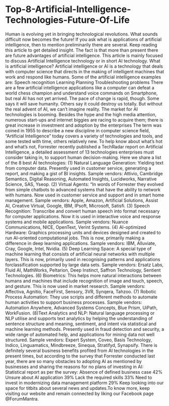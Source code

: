 # Top-8-Artificial-Intelligence-Technologies-Future-Of-Life
Human is evolving yet in bringing technological revolutions. What sounds difficult now becomes the future! If you ask what is applications of artificial intelligence, then to mention preliminarily there are several. Keep reading this article to get detailed insight. The fact is that more than present there are future advantages of artificial intelligence.  This article is mainly focused to discuss Artificial Intelligence technology or in short AI technology. What is artificial intelligence? Artificial intelligence or AI is a technology that deals with computer science that directs in the making of intelligent machines that work and respond like humans. Some of the artificial intelligence examples are:  Speech recognition Learning Planning Troubleshooting problems There are a few artificial intelligence applications like a computer can defeat a world chess champion and understand voice commands on Smartphone, but real AI has not yet arrived. The pace of change is rapid, though. Some says it will save humanity.  Others say it could destroy us totally.  But without the real advent of AI, we can’t imagine reality. The market for AI technologies is booming. Besides the hype and the high media attention, numerous start-ups and internet biggies are racing to acquire them; there is great increase in investment and adoption by the enterprises The term was coined in 1955 to describe a new discipline in computer science field, “Artificial Intelligence” today covers a variety of technologies and tools, and some tested with time, others relatively new. To help know about what’s hot and what’s not, Forrester recently published a TechRadar report on Artificial Intelligence, a detailed assessment of 13 technologies enterprises must consider taking in, to support human decision-making. Here we share a list of the 8 best AI technologies: (1) Natural Language Generation: Yielding text from computer data. Presently used in customer service, generating a report, and making a gist of BI insights. Sample vendors: Attivio, Cambridge Semantics, Digital Reasoning, Automated Insights,  Lucidworks, Narrative Science, SAS, Yseop. (2) Virtual Agents: “In words of Forrester they evolved from simple chatbots to advanced systems that have the ability to network with humans. Now used in customer service and support and in smart home management. Sample vendors: Apple, Amazon, Artificial Solutions, Assist AI, Creative Virtual, Google, IBM, IPsoft, Microsoft, Satisfi. (3) Speech Recognition: Transcribe and convert human speech into format necessary for computer applications. Now it is used in interactive voice and response systems and mobile applications.  Sample vendors: Nuance Communications, NICE, OpenText, Verint Systems. (4) AI-optimized Hardware: Graphics processing units and devices designed and created to run AI-oriented computational jobs. This is now, primarily making a difference in deep learning applications. Sample vendors: IBM, Alluviate, Cray, Google, Intel, Nvidia. (5) Deep Learning Space: A special type of machine learning that consists of artificial neural networks with multiple layers. This is now, primarily used in recognising patterns and applications forclassification supported by large data sets. Sample vendors: Ersatz Labs, Fluid AI, MathWorks, Peltarion, Deep Instinct, Saffron Technology, Sentient Technologies. (6) Biometrics: This helps more natural interactions between humans and machines that include recognition of image and touch, speech, and gesture. This is now used in market research. Sample vendors: Affectiva, Agnitio, FaceFirst, Sensory, 3VR, Synqera, Tahzoo. (7) Robotic Process Automation: They use scripts and different methods to automate human activities to support business processes.  Sample vendors: Automation Anywhere, Advanced Systems Concepts, Blue Prism, UiPath, WorkFusion. (8)Text Analytics and NLP: Natural language processing or NLP utilise and supports text analytics by helping the understanding of sentence structure and meaning, sentiment, and intent via statistical and machine learning methods. Presently used in fraud detection and security, a wide range of automated help, and applications for mining data not well structured. Sample vendors: Expert System, Coveo, Basis Technology, Indico, Linguamatics, Mindbreeze, Sinequa, Stratifyd, Synapsify. There is definitely several business benefits profited from AI technologies in the present times, but according to the survey that Forrester conducted last year, there are so many obstacles to adopting AI as mentioned by businesses and sharing the reasons for no plans of investing in AI: Statistical report as per the survey: Absence of defined business case                                            42% Unsure about AI application                                                                  39% Lack the required skills                                                                             33% Need to invest in modernizing data                                                          management platform  29% Keep looking into our space for titbits about several news and updates.To know more, keep visiting our website and remain connected by liking our Facebook page @ForumMantra.
